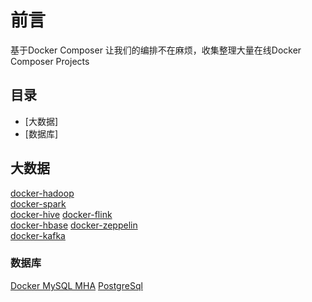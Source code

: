 # 前言

基于Docker Composer 让我们的编排不在麻烦，收集整理大量在线Docker Composer Projects

## 目录
- [大数据]
- [数据库]

## 大数据
[docker-hadoop](https://github.com/big-data-europe/docker-hadoop)  
[docker-spark](https://github.com/big-data-europe/docker-spark)  
[docker-hive](https://github.com/big-data-europe/docker-hive)
[docker-flink](https://github.com/big-data-europe/docker-flink)  
[docker-hbase](https://github.com/big-data-europe/docker-hbase)
[docker-zeppelin](https://github.com/big-data-europe/docker-zeppelin)  
[docker-kafka](https://github.com/big-data-europe/docker-kafka)

### 数据库
[Docker MySQL MHA](https://gitee.com/witless/docker-mysql-mha) 
[PostgreSql](https://gitee.com/zhengqingya/docker-compose/tree/master/Linux/postgresql) 
